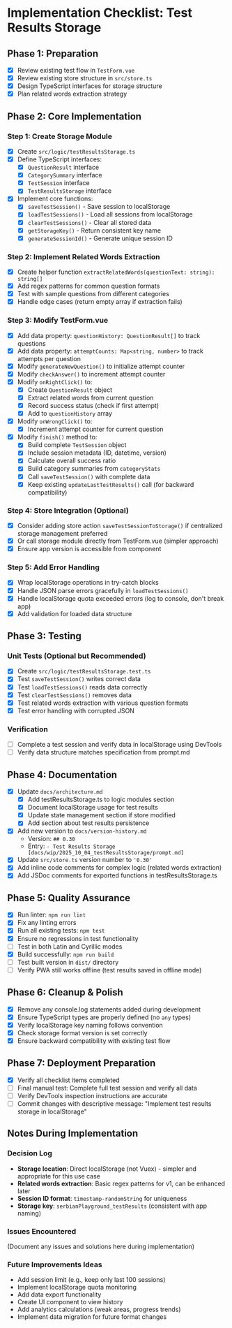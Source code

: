 # Implementation Checklist: Test Results Storage

## Phase 1: Preparation
- [x] Review existing test flow in `TestForm.vue`
- [x] Review existing store structure in `src/store.ts`
- [x] Design TypeScript interfaces for storage structure
- [x] Plan related words extraction strategy

## Phase 2: Core Implementation

### Step 1: Create Storage Module
- [x] Create `src/logic/testResultsStorage.ts`
- [x] Define TypeScript interfaces:
  - [x] `QuestionResult` interface
  - [x] `CategorySummary` interface
  - [x] `TestSession` interface
  - [x] `TestResultsStorage` interface
- [x] Implement core functions:
  - [x] `saveTestSession()` - Save session to localStorage
  - [x] `loadTestSessions()` - Load all sessions from localStorage
  - [x] `clearTestSessions()` - Clear all stored data
  - [x] `getStorageKey()` - Return consistent key name
  - [x] `generateSessionId()` - Generate unique session ID

### Step 2: Implement Related Words Extraction
- [x] Create helper function `extractRelatedWords(questionText: string): string[]`
- [x] Add regex patterns for common question formats
- [x] Test with sample questions from different categories
- [x] Handle edge cases (return empty array if extraction fails)

### Step 3: Modify TestForm.vue
- [x] Add data property: `questionHistory: QuestionResult[]` to track questions
- [x] Add data property: `attemptCounts: Map<string, number>` to track attempts per question
- [x] Modify `generateNewQuestion()` to initialize attempt counter
- [x] Modify `checkAnswer()` to increment attempt counter
- [x] Modify `onRightClick()` to:
  - [x] Create `QuestionResult` object
  - [x] Extract related words from current question
  - [x] Record success status (check if first attempt)
  - [x] Add to `questionHistory` array
- [x] Modify `onWrongClick()` to:
  - [x] Increment attempt counter for current question
- [x] Modify `finish()` method to:
  - [x] Build complete `TestSession` object
  - [x] Include session metadata (ID, datetime, version)
  - [x] Calculate overall success ratio
  - [x] Build category summaries from `categoryStats`
  - [x] Call `saveTestSession()` with complete data
  - [x] Keep existing `updateLastTestResults()` call (for backward compatibility)

### Step 4: Store Integration (Optional)
- [x] Consider adding store action `saveTestSessionToStorage()` if centralized storage management preferred
- [x] Or call storage module directly from TestForm.vue (simpler approach)
- [x] Ensure app version is accessible from component

### Step 5: Add Error Handling
- [x] Wrap localStorage operations in try-catch blocks
- [x] Handle JSON parse errors gracefully in `loadTestSessions()`
- [x] Handle localStorage quota exceeded errors (log to console, don't break app)
- [x] Add validation for loaded data structure

## Phase 3: Testing

### Unit Tests (Optional but Recommended)
- [x] Create `src/logic/testResultsStorage.test.ts`
- [x] Test `saveTestSession()` writes correct data
- [x] Test `loadTestSessions()` reads data correctly
- [x] Test `clearTestSessions()` removes data
- [x] Test related words extraction with various question formats
- [x] Test error handling with corrupted JSON

### Verification
- [ ] Complete a test session and verify data in localStorage using DevTools
- [ ] Verify data structure matches specification from prompt.md

## Phase 4: Documentation
- [x] Update `docs/architecture.md`
  - [x] Add testResultsStorage.ts to logic modules section
  - [x] Document localStorage usage for test results
  - [x] Update state management section if store modified
  - [x] Add section about test results persistence
- [x] Add new version to `docs/version-history.md`
  - Version: `## 0.30`
  - Entry: `- Test Results Storage [docs/wip/2025_10_04_testResultsStorage/prompt.md]`
- [x] Update `src/store.ts` version number to `'0.30'`
- [x] Add inline code comments for complex logic (related words extraction)
- [x] Add JSDoc comments for exported functions in testResultsStorage.ts

## Phase 5: Quality Assurance
- [x] Run linter: `npm run lint`
- [x] Fix any linting errors
- [x] Run all existing tests: `npm test`
- [x] Ensure no regressions in test functionality
- [ ] Test in both Latin and Cyrillic modes
- [x] Build successfully: `npm run build`
- [ ] Test built version in `dist/` directory
- [ ] Verify PWA still works offline (test results saved in offline mode)

## Phase 6: Cleanup & Polish
- [x] Remove any console.log statements added during development
- [x] Ensure TypeScript types are properly defined (no `any` types)
- [x] Verify localStorage key naming follows convention
- [x] Check storage format version is set correctly
- [x] Ensure backward compatibility with existing test flow

## Phase 7: Deployment Preparation
- [x] Verify all checklist items completed
- [ ] Final manual test: Complete full test session and verify all data
- [ ] Verify DevTools inspection instructions are accurate
- [ ] Commit changes with descriptive message: "Implement test results storage in localStorage"

## Notes During Implementation

### Decision Log
- **Storage location**: Direct localStorage (not Vuex) - simpler and appropriate for this use case
- **Related words extraction**: Basic regex patterns for v1, can be enhanced later
- **Session ID format**: `timestamp-randomString` for uniqueness
- **Storage key**: `serbianPlayground_testResults` (consistent with app naming)

### Issues Encountered
(Document any issues and solutions here during implementation)

### Future Improvements Ideas
- Add session limit (e.g., keep only last 100 sessions)
- Implement localStorage quota monitoring
- Add data export functionality
- Create UI component to view history
- Add analytics calculations (weak areas, progress trends)
- Implement data migration for future format changes

